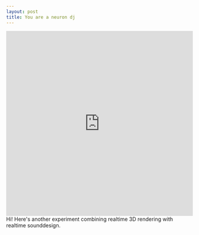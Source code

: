 ```yaml
---
layout: post
title: You are a neuron dj
---
```



<center>
    <iframe width="100%" height="500" src="https://www.youtube.com/embed/bWPFOEFcW0A" frameborder="0" allow="accelerometer; autoplay; encrypted-media; gyroscope; picture-in-picture" allowfullscreen></iframe>
</center> 

<div class="message">
  Hi! Here's another experiment combining realtime 3D rendering with realtime sounddesign.
</div>

